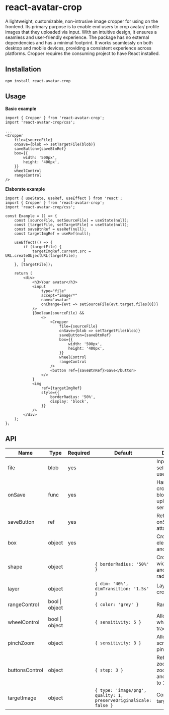 # react-avatar-crop
A lightweight, customizable, non-intrusive image cropper for using on the frontend. Its primary purpose is to enable end users to crop avatar/ profile images that they uploaded via input. With an intuitive design, it ensures a seamless and user-friendly experience.
The package has no external dependencies and has a minimal footprint. It works seamlessly on both desktop and mobile devices, providing a consistent experience across platforms. Cropper requires the consuming project to have React installed.

## Installation
```
npm install react-avatar-crop
```

## Usage

**Basic example**
```JSX
import { Cropper } from 'react-avatar-crop';
import 'react-avatar-crop/css';

...
<Cropper
    file={sourceFile}
    onSave={blob => setTargetFile(blob)}
    saveButton={saveBtnRef}
    box={{
        width: '500px',
        height: '400px',
    }}
    wheelControl
    rangeControl
/>
```

**Elaborate example**
```JSX
import { useState, useRef, useEffect } from 'react';
import { Cropper } from 'react-avatar-crop';
import 'react-avatar-crop/css';

const Example = () => {
    const [sourceFile, setSourceFile] = useState(null);
    const [targetFile, setTargetFile] = useState(null);
    const saveBtnRef = useRef(null);
    const targetImgRef = useRef(null);

    useEffect(() => {
        if (targetFile) {
            targetImgRef.current.src = URL.createObjectURL(targetFile);
        }
    }, [targetFile]);

    return (
        <div>
            <h3>Your avatar</h3>
            <input
                type="file"
                accept="image/*"
                name="avatar"
                onChange={evt => setSourceFile(evt.target.files[0])}
            />
            {Boolean(sourceFile) &&
                <>
                    <Cropper
                        file={sourceFile}
                        onSave={blob => setTargetFile(blob)}
                        saveButton={saveBtnRef}
                        box={{
                            width: '500px',
                            height: '400px',
                        }}
                        wheelControl
                        rangeControl 
                    />
                    <button ref={saveBtnRef}>Save</button>
                </>
            }
            <img
                ref={targetImgRef}
                style={{
                    borderRadius: '50%',
                    display: 'block',
                }}
            />
        </div>
    );
};
```

## API
| Name | Type | Required | Default | Description |
|---|---|---|---|---|
| file | blob | yes |  | Input file selected by user |
| onSave | func | yes |  | Handles cropped image blob, e.g. uploads to a server |
| saveButton | ref | yes |  | Ref to a button, onSave will be attached to it |
| box | object | yes |  | Cropper element width and height |
| shape | object |  | `{ borderRadius: '50%' }` | Crop area width, height and border-radius |
| layer | object |  | `{ dim: '40%', dimTransition: '1.5s' }` | Layer around crop area |
| rangeControl | bool \| object |  | `{ color: 'grey' }` | Range widget |
| wheelControl | bool \| object |  | `{ sensitivity: 5 }` | Allows mouse wheel and trackpad zoom |
| pinchZoom | object |  | `{ sensitivity: 3 }` | Allows touch screen devices pinch zoom |
| buttonsControl | object |  | `{ step: 3 }` | Refs to zoomInControl, zoomOutControl and step size (1 to 10) |
| targetImage | object |  | `{ type: 'image/png', quality: 1, preserveOriginalScale: false }` | Config for target image |
